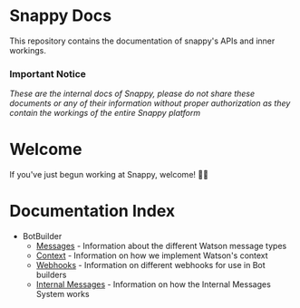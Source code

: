 # Snappy Docs
This repository contains the documentation of snappy's APIs and inner workings.

### Important Notice
*These are the internal docs of Snappy, please do not share these documents or any of their information without proper authorization as they contain the workings of the entire Snappy platform*

# Welcome
If you've just begun working at Snappy, welcome! 🎉🎉

# Documentation Index
- BotBuilder
  - [Messages](/watson/Messages.md) - Information about the different Watson message types
  - [Context](/watson/Context.md) - Information on how we implement Watson's context
  - [Webhooks](/botbuilder/BotApiWebhooks.md) - Information on different webhooks for use in Bot builders
  - [Internal Messages](/watson/InternalMessages.md) - Information on how the Internal Messages System works
